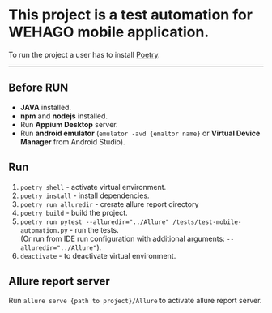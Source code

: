 # This project is a test automation for WEHAGO mobile application.

To run the project a user has to install [Poetry](https://python-poetry.org/).

---

## Before RUN

<ul>
    <li><strong>JAVA</strong> installed.</li>
    <li><strong>npm</strong> and <strong>nodejs</strong> installed.</li>
    <li>Run <strong>Appium Desktop</strong> server.</li>
    <li>Run <strong>android emulator</strong> (<code>emulator -avd {emaltor name}</code> or <strong>Virtual Device Manager</strong> from Android Studio).</li>
</ul>


## Run

<ol>
    <li><code>poetry shell</code> - activate virtual environment.</li>
    <li><code>poetry install</code> - install dependencies.</li>
    <li><code>poetry run alluredir</code> - crerate allure report directory</li>
    <li><code>poetry build</code> - build the project.</li>
    <li><code>poetry run pytest --alluredir="../Allure" /tests/test-mobile-automation.py</code> - run the tests.
    <br> (Or run from IDE run configuration with additional arguments: <code>--alluredir="../Allure"</code>).</li>
    <li><code>deactivate</code> - to deactivate virtual environment.</li>
</ol>

## Allure report server

Run <code>allure serve {path to project}/Allure</code> to activate allure report server.
